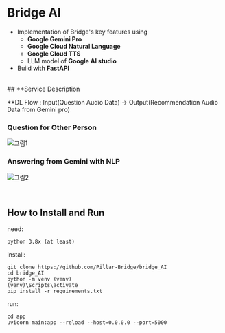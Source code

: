 # Bridge AI

- Implementation of Bridge's key features using<br>
  - <b>Google Gemini Pro<br>
  - Google Cloud Natural Language<br>
  - Google Cloud TTS</b><br>
  - LLM model of <b>Google AI studio</b>
- Build with <b>FastAPI</b>

<br>
## **Service Description

**DL Flow : Input(Question Audio Data) → Output(Recommendation Audio Data from Gemini pro)

### Question for Other Person
![그림1](https://github.com/Pillar-Bridge/bridge_AI/assets/54443308/b5b29ee4-f2cc-4421-b1b0-a65a19e05230)

### Answering from Gemini with NLP
![그림2](https://github.com/Pillar-Bridge/bridge_AI/assets/54443308/aab54059-4621-4154-be31-c9901f00cf3a)


<br> 

## How to Install and Run

need:
```
python 3.8x (at least)
```

install:
```
git clone https://github.com/Pillar-Bridge/bridge_AI
cd bridge_AI
python -m venv (venv)
(venv)\Scripts\activate
pip install -r requirements.txt
```
run:
```
cd app
uvicorn main:app --reload --host=0.0.0.0 --port=5000
```
